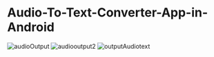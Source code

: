 # Audio-To-Text-Converter-App-in-Android
![audioOutput](https://user-images.githubusercontent.com/81187698/124173752-1923f280-dac9-11eb-9655-cb81a9883c81.PNG)
![audiooutput2](https://user-images.githubusercontent.com/81187698/124173759-1b864c80-dac9-11eb-89d6-9d9a14d69f3b.PNG)
![outputAudiotext](https://user-images.githubusercontent.com/81187698/124173765-1e813d00-dac9-11eb-9d25-2985684aae8b.PNG)

